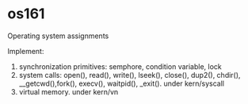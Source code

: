 # os161

Operating system assignments

Implement:
1. synchronization primitives: semphore, condition variable, lock
2. system calls: open(), read(), write(), lseek(), close(), dup2(), chdir(), __getcwd(),fork(), execv(), waitpid(), _exit().
under kern/syscall
3. virtual memory. under kern/vn

